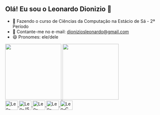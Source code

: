 ## Olá! Eu sou o Leonardo Dionizio 👋

- 🌱 Fazendo o curso de Ciências da Computação na Estácio de Sá - 2ª Período
- 💬 Contante-me no e-mail: dioniziosleonardo@gmail.com
- 😄 Pronomes: ele/dele

<div>
  <a href="https://github.com/leonardo2609">
  <img height="180em" src="https://github-readme-stats.vercel.app/api?username=leonardo2609&show_icons=true&theme=dracula&include_all_commits=true&count_private=true"/>
  <img height="180em" src="https://github-readme-stats.vercel.app/api/top-langs/?username=leonardo2609&layout=compact&langs_count=16&theme=dracula"/>
</div>

<div>
  <img align="center" alt="Leo-Python" height="30" width="40" src="https://cdn.jsdelivr.net/gh/devicons/devicon@latest/icons/python/python-original.svg">      
  <img align="center" alt="Leo-JS" height="30" width="40" src="https://cdn.jsdelivr.net/gh/devicons/devicon@latest/icons/javascript/javascript-original.svg">
  <img align="center" alt="Leo-HTML" height="30" width="40" src="https://cdn.jsdelivr.net/gh/devicons/devicon@latest/icons/html5/html5-original.svg">
  <img align="center" alt="Leo-CSS" height="30" width="40" src="https://cdn.jsdelivr.net/gh/devicons/devicon@latest/icons/css3/css3-original.svg">
  <img align="center" alt="Leo-C" height="30" width="40" src="https://cdn.jsdelivr.net/gh/devicons/devicon@latest/icons/c/c-original.svg" />
</div>

##
